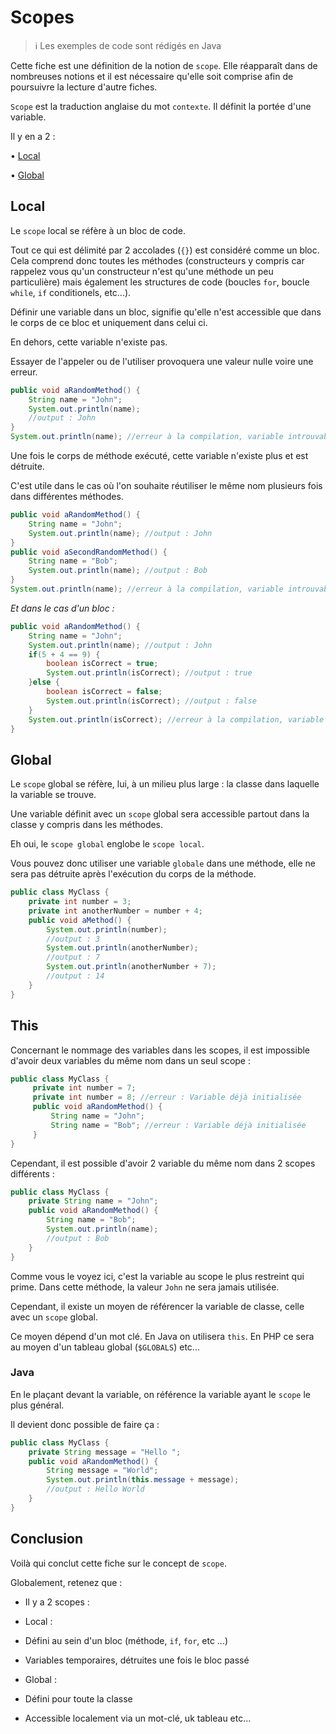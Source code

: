 # Scopes

> :information_source: Les exemples de code sont rédigés en Java

Cette fiche est une définition de la notion de `scope`. Elle réapparaît dans de nombreuses notions et il est nécessaire qu'elle soit comprise afin de poursuivre la lecture d'autre fiches.

`Scope` est la traduction anglaise du mot `contexte`. Il définit la portée d'une variable.

Il y en a 2 :

• [Local](#Local)

• [Global](#Global)

## Local

Le `scope` local se réfère à un bloc de code.

Tout ce qui est délimité par 2 accolades (`{}`) est considéré comme un bloc. Cela comprend donc toutes les méthodes (constructeurs y compris car rappelez vous qu'un constructeur n'est qu'une méthode un peu particulière) mais également les structures de code (boucles `for`, boucle `while`, `if` conditionels, etc...).

Définir une variable dans un bloc, signifie qu'elle n'est accessible que dans le corps de ce bloc et uniquement dans celui ci.

En dehors, cette variable n'existe pas.

Essayer de l'appeler ou de l'utiliser provoquera une valeur nulle voire une erreur.

```java
public void aRandomMethod() {
    String name = "John";
    System.out.println(name);
    //output : John
}
System.out.println(name); //erreur à la compilation, variable introuvable
```

Une fois le corps de méthode exécuté, cette variable n'existe plus et est détruite.

C'est utile dans le cas où l'on souhaite réutiliser le même nom plusieurs fois dans différentes méthodes.

```java
public void aRandomMethod() {
    String name = "John";
    System.out.println(name); //output : John
}
public void aSecondRandomMethod() {
    String name = "Bob";
    System.out.println(name); //output : Bob
}
System.out.println(name); //erreur à la compilation, variable introuvable
```

*Et dans le cas d'un bloc :*

```java
public void aRandomMethod() {
    String name = "John";
    System.out.println(name); //output : John
    if(5 + 4 == 9) {
        boolean isCorrect = true;
        System.out.println(isCorrect); //output : true
    }else {
        boolean isCorrect = false;
        System.out.println(isCorrect); //output : false
    }
    System.out.println(isCorrect); //erreur à la compilation, variable introuvable 
}
```

## Global

Le `scope` global se réfère, lui, à un milieu plus large : la classe dans laquelle la variable se trouve.

Une variable définit avec un `scope` global sera accessible partout dans la classe y compris dans les méthodes.

Eh oui, le `scope global` englobe le `scope local`.

Vous pouvez donc utiliser une variable `globale` dans une méthode, elle ne sera pas détruite après l'exécution du corps de la méthode.

```java
public class MyClass {
    private int number = 3;
    private int anotherNumber = number + 4;
    public void aMethod() {
        System.out.println(number);
        //output : 3
        System.out.println(anotherNumber);
        //output : 7
        System.out.println(anotherNumber + 7);
        //output : 14
    }
}
```

## This

Concernant le nommage des variables dans les scopes, il est impossible d'avoir deux variables du même nom dans un seul scope :

```java
public class MyClass {
     private int number = 7;
     private int number = 8; //erreur : Variable déjà initialisée
     public void aRandomMethod() {
         String name = "John";
         String name = "Bob"; //erreur : Variable déjà initialisée
     }
}
```

Cependant, il est possible d'avoir 2 variable du même nom dans 2 scopes différents :

```java
public class MyClass {
    private String name = "John";
    public void aRandomMethod() {
        String name = "Bob";
        System.out.println(name);
        //output : Bob
    }
}
```

Comme vous le voyez ici, c'est la variable au scope le plus restreint qui prime. Dans cette méthode, la valeur `John` ne sera jamais utilisée.

Cependant, il existe un moyen de référencer la variable de classe, celle avec un `scope` global.

Ce moyen dépend d'un mot clé. En Java on utilisera `this`. En PHP ce sera au moyen d'un tableau global (`$GLOBALS`) etc...

### Java

En le plaçant devant la variable, on référence la variable ayant le `scope` le plus général.

Il devient donc possible de faire ça :

```java
public class MyClass {
    private String message = "Hello ";
    public void aRandomMethod() {
        String message = "World";
        System.out.println(this.message + message);
        //output : Hello World
    }
}
```

## Conclusion

Voilà qui conclut cette fiche sur le concept de `scope`.

Globalement, retenez que :

- Il y a 2 scopes :

- Local :

- Défini au sein d'un bloc (méthode, `if`, `for`, etc ...)

- Variables temporaires, détruites une fois le bloc passé

- Global :

- Défini pour toute la classe

- Accessible localement via un mot-clé, uk tableau etc...

